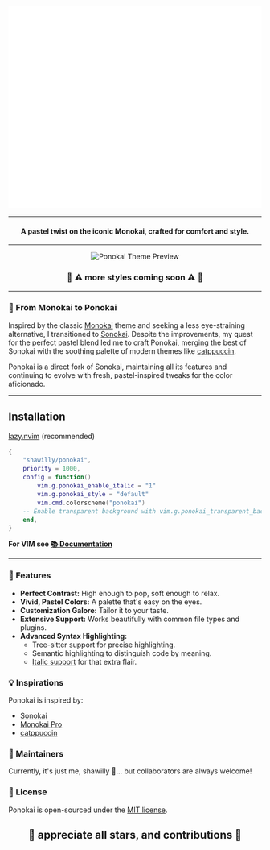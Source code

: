<div align="center">
	<br>
	<a href="https://github.com/shawilly/ponokai">
		<img src="logo-animated.svg" width="800" height="400" alt="Click to see the source">
	</a>
	<br>
</div>

<hr/>

<h4 align="center">A pastel twist on the iconic Monokai, crafted for comfort and style.</h4>

<hr/>

<p align="center">
  <img src="https://github.com/shawilly/ponokai/assets/89072538/311e3738-2a5b-4b24-8ac6-bcca5ceae25b" alt="Ponokai Theme Preview">
</p>

<h3 align="center">🌊 ⚠️ more styles coming soon ⚠️ 🌊</h3>

---

### 🎨 From Monokai to Ponokai
Inspired by the classic [Monokai](https://monokai.pro/vscode) theme and seeking a less eye-straining alternative, I transitioned to [Sonokai](https://github.com/sainnhe/sonokai). Despite the improvements, my quest for the perfect pastel blend led me to craft Ponokai, merging the best of Sonokai with the soothing palette of modern themes like [catppuccin](https://github.com/catppuccin/nvim).

Ponokai is a direct fork of Sonokai, maintaining all its features and continuing to evolve with fresh, pastel-inspired tweaks for the color aficionado.

---

## Installation

[lazy.nvim](https://github.com/folke/lazy.nvim) (recommended)
``` lua
{
	"shawilly/ponokai",
	priority = 1000,
	config = function() 
		vim.g.ponokai_enable_italic = "1"
		vim.g.ponokai_style = "default"
		vim.cmd.colorscheme("ponokai")
    -- Enable transparent background with vim.g.ponokai_transparent_background = "1"
	end,
}
```

<b>For VIM see [📚 Documentation](https://github.com/shawilly/ponokai/blob/master/doc/ponokai.txt)</b>

<hr/>

### 🌟 Features
- **Perfect Contrast:** High enough to pop, soft enough to relax.
- **Vivid, Pastel Colors:** A palette that's easy on the eyes.
- **Customization Galore:** Tailor it to your taste.
- **Extensive Support:** Works beautifully with common file types and plugins.
- **Advanced Syntax Highlighting:**
  - Tree-sitter support for precise highlighting.
  - Semantic highlighting to distinguish code by meaning.
  - [Italic support](https://aka.sainnhe.dev/fonts) for that extra flair.

### 💡 Inspirations
Ponokai is inspired by:
- [Sonokai](https://github.com/sainnhe/sonokai)
- [Monokai Pro](https://monokai.pro/vscode)
- [catppuccin](https://github.com/catppuccin/nvim)

### 👤 Maintainers
Currently, it's just me, shawilly 🥇... but collaborators are always welcome!

### 📄 License
Ponokai is open-sourced under the [MIT license](./LICENSE).

## <p align="center">🌊 appreciate all stars, and contributions 🌊</p>
